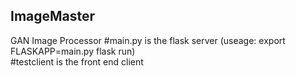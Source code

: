 ## ImageMaster
GAN Image Processor
#main.py is the flask server (useage: export FLASKAPP=main.py  flask run)  
#testclient is the front end client
